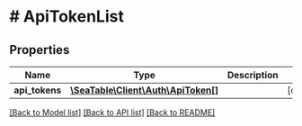 # # ApiTokenList

## Properties

Name | Type | Description | Notes
------------ | ------------- | ------------- | -------------
**api_tokens** | [**\SeaTable\Client\Auth\ApiToken[]**](ApiToken.md) |  | [optional]

[[Back to Model list]](../../README.md#models) [[Back to API list]](../../README.md#endpoints) [[Back to README]](../../README.md)
